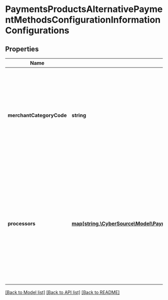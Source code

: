 # PaymentsProductsAlternativePaymentMethodsConfigurationInformationConfigurations

## Properties
Name | Type | Description | Notes
------------ | ------------- | ------------- | -------------
**merchantCategoryCode** | **string** | Merchant Category Code (MCC) is a four-digit number assigned to a business by credit card companies when the business first starts accepting credit cards as a form of payment. The MCC is used to classify the business by the type of goods or services it provides. | [optional] 
**processors** | [**map[string,\CyberSource\Model\PaymentsProductsAlternativePaymentMethodsConfigurationInformationConfigurationsProcessors]**](PaymentsProductsAlternativePaymentMethodsConfigurationInformationConfigurationsProcessors.md) | This is a map. The allowed keys are below. Value should be an object containing a sole boolean property - enabled. &lt;table&gt;   &lt;tr&gt;     &lt;td&gt;klarna&lt;/td&gt;   &lt;/tr&gt;   &lt;tr&gt;     &lt;td&gt;payPal&lt;/td&gt;   &lt;/tr&gt;   &lt;tr&gt;     &lt;td&gt;alipay&lt;/td&gt;   &lt;/tr&gt;   &lt;tr&gt;     &lt;td&gt;bancontact&lt;/td&gt;   &lt;/tr&gt;   &lt;tr&gt;     &lt;td&gt;giropay&lt;/td&gt;   &lt;/tr&gt;   &lt;tr&gt;     &lt;td&gt;ideal&lt;/td&gt;   &lt;/tr&gt; &lt;/table&gt; | [optional] 

[[Back to Model list]](../README.md#documentation-for-models) [[Back to API list]](../README.md#documentation-for-api-endpoints) [[Back to README]](../README.md)


